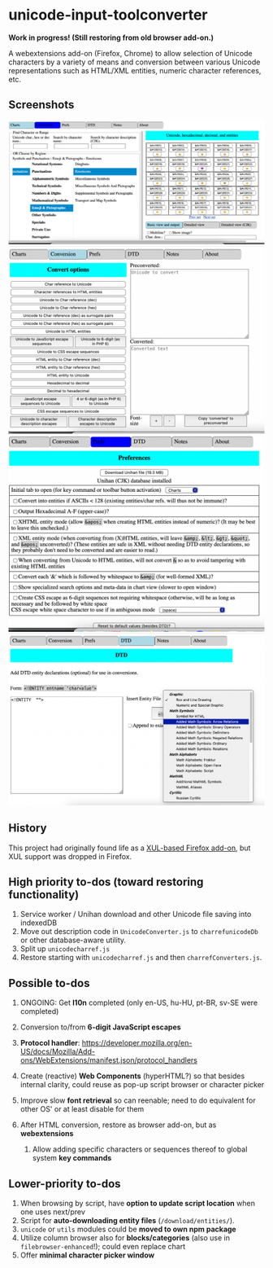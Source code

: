 # unicode-input-toolconverter

**Work in progress! (Still restoring from old browser add-on.)**

A webextensions add-on (Firefox, Chrome) to allow selection of Unicode
characters by a variety of means and conversion between various
Unicode representations such as HTML/XML entities, numeric
character references, etc.

## Screenshots

![Script Browser](./screenshots/script-browser.png)
![Entity/Numeric Character Reference/Escape Converter](./screenshots/converter.png)
![Preferences](./screenshots/preferences.png)
![Custom DTD (for highlighting entities in the script browser](./screenshots/dtd.png)

## History

This project had originally found life as a
[XUL-based Firefox add-on](https://addons.mozilla.org/en-US/firefox/addon/unicode-input-toolconverter/),
but XUL support was dropped in Firefox.

## High priority to-dos (toward restoring functionality)

1. Service worker / Unihan download and other Unicode file saving into indexedDB
2. Move out description code in `UnicodeConverter.js` to `charrefunicodeDb` or
    other database-aware utility.
3. Split up `unicodecharref.js`
4. Restore starting with `unicodecharref.js` and then `charrefConverters.js`.

## Possible to-dos

1. ONGOING: Get **l10n** completed (only en-US, hu-HU, pt-BR, sv-SE were completed)

1. Conversion to/from **6-digit JavaScript escapes**
1. **Protocol handler**:
    <https://developer.mozilla.org/en-US/docs/Mozilla/Add-ons/WebExtensions/manifest.json/protocol_handlers>
1. Create (reactive) **Web Components** (hyperHTML?) so that besides internal
    clarity, could reuse as pop-up script browser or character picker
1. Improve slow **font retrieval** so can reenable; need to do equivalent for
    other OS' or at least disable for them
1. After HTML conversion, restore as browser add-on, but as **webextensions**
    1. Allow adding specific characters or sequences thereof to global system
        **key commands**

## Lower-priority to-dos

1. When browsing by script, have **option to update script location** when one
    uses next/prev
1. Script for **auto-downloading entity files** (`/download/entities/`).
1. `unicode` or `utils` modules could be **moved to own npm package**
1. Utilize column browser also for **blocks/categories** (also use in
    `filebrowser-enhanced`!); could even replace chart
1. Offer **minimal character picker window**
